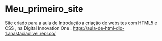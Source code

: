 # Meu_primeiro_site
Site criado para a aula de Introdução a criação de websites com HTML5 e CSS , na Digital Innovation One .
https://aula-de-html-dio-1.anastaciaolivei.repl.co/
